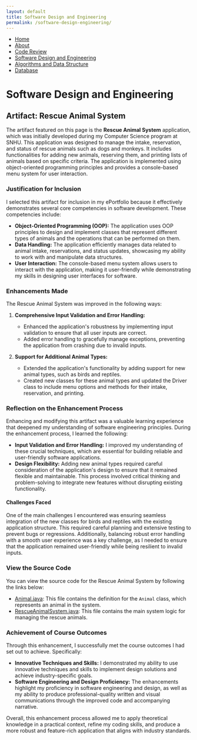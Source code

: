 ```yaml
---
layout: default
title: Software Design and Engineering
permalink: /software-design-engineering/
---
```


<nav>
  <ul>
    <li><a href="/">Home</a></li>
    <li><a href="/about/">About</a></li>
    <li><a href="/code-review/">Code Review</a></li>
    <li><a href="/software-design-engineering/">Software Design and Engineering</a></li>
    <li><a href="/algorithms-data-structure/">Algorithms and Data Structure</a></li>
    <li><a href="/database/">Database</a></li>
  </ul>
</nav>

# Software Design and Engineering

## Artifact: Rescue Animal System

The artifact featured on this page is the **Rescue Animal System** application, which was initially developed during my Computer Science program at SNHU. This application was designed to manage the intake, reservation, and status of rescue animals such as dogs and monkeys. It includes functionalities for adding new animals, reserving them, and printing lists of animals based on specific criteria. The application is implemented using object-oriented programming principles and provides a console-based menu system for user interaction.

### Justification for Inclusion

I selected this artifact for inclusion in my ePortfolio because it effectively demonstrates several core competencies in software development. These competencies include:

- **Object-Oriented Programming (OOP):** The application uses OOP principles to design and implement classes that represent different types of animals and the operations that can be performed on them.
- **Data Handling:** The application efficiently manages data related to animal intake, reservations, and status updates, showcasing my ability to work with and manipulate data structures.
- **User Interaction:** The console-based menu system allows users to interact with the application, making it user-friendly while demonstrating my skills in designing user interfaces for software.

### Enhancements Made

The Rescue Animal System was improved in the following ways:

1. **Comprehensive Input Validation and Error Handling:**
   - Enhanced the application's robustness by implementing input validation to ensure that all user inputs are correct.
   - Added error handling to gracefully manage exceptions, preventing the application from crashing due to invalid inputs.

2. **Support for Additional Animal Types:**
   - Extended the application's functionality by adding support for new animal types, such as birds and reptiles.
   - Created new classes for these animal types and updated the Driver class to include menu options and methods for their intake, reservation, and printing.

### Reflection on the Enhancement Process

Enhancing and modifying this artifact was a valuable learning experience that deepened my understanding of software engineering principles. During the enhancement process, I learned the following:

- **Input Validation and Error Handling:** I improved my understanding of these crucial techniques, which are essential for building reliable and user-friendly software applications.
- **Design Flexibility:** Adding new animal types required careful consideration of the application's design to ensure that it remained flexible and maintainable. This process involved critical thinking and problem-solving to integrate new features without disrupting existing functionality.

#### Challenges Faced

One of the main challenges I encountered was ensuring seamless integration of the new classes for birds and reptiles with the existing application structure. This required careful planning and extensive testing to prevent bugs or regressions. Additionally, balancing robust error handling with a smooth user experience was a key challenge, as I needed to ensure that the application remained user-friendly while being resilient to invalid inputs.

### View the Source Code

You can view the source code for the Rescue Animal System by following the links below:

- [Animal.java](https://github.com/whythisthat/CS-499/blob/main/EnhancementTwo/OldRescueAnimal.java): This file contains the definition for the `Animal` class, which represents an animal in the system.
- [RescueAnimalSystem.java](https://github.com/whythisthat/CS-499/blob/main/EnhancementTwo/enhancedRescueAnimal.py): This file contains the main system logic for managing the rescue animals.

### Achievement of Course Outcomes

Through this enhancement, I successfully met the course outcomes I had set out to achieve. Specifically:

- **Innovative Techniques and Skills:** I demonstrated my ability to use innovative techniques and skills to implement design solutions and achieve industry-specific goals.
- **Software Engineering and Design Proficiency:** The enhancements highlight my proficiency in software engineering and design, as well as my ability to produce professional-quality written and visual communications through the improved code and accompanying narrative.

Overall, this enhancement process allowed me to apply theoretical knowledge in a practical context, refine my coding skills, and produce a more robust and feature-rich application that aligns with industry standards.
